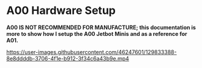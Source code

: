 # A00 Hardware Setup

**A00 IS NOT RECOMMENDED FOR MANUFACTURE; this documentation is more to show how I setup the A00 Jetbot Minis and as a reference for A01.**

https://user-images.githubusercontent.com/46247601/129833388-8e8ddddb-3706-4f1e-b912-3f34c6a43b9e.mp4



